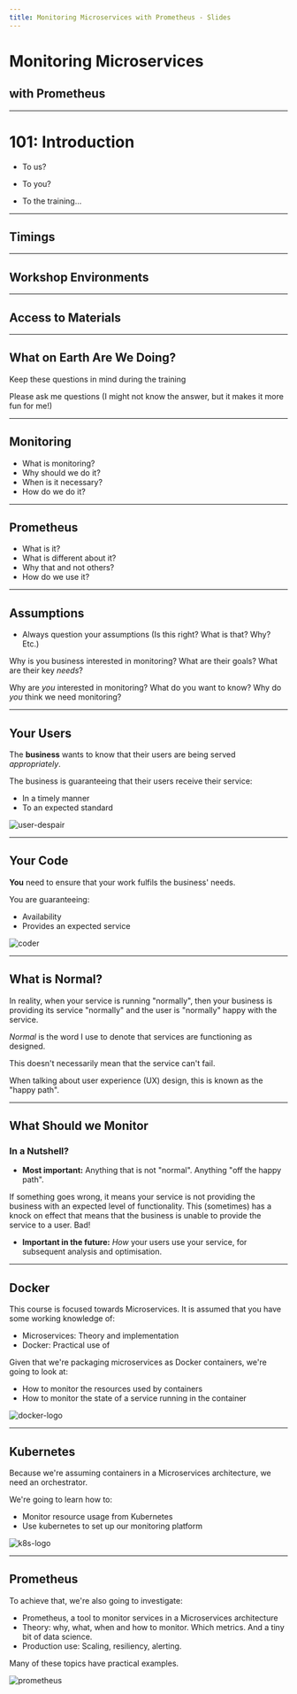 ```yaml
---
title: Monitoring Microservices with Prometheus - Slides
---
```


# Monitoring Microservices 
## with Prometheus

---

# 101: Introduction

- To us?

- To you?

- To the training...

---

## Timings

---

## Workshop Environments

---

## Access to Materials

---

## What on Earth Are We Doing?

Keep these questions in mind during the training

Please ask me questions (I might not know the answer, but it makes it more fun for me!)

---

## Monitoring

* What is monitoring? 
* Why should we do it? 
* When is it necessary? 
* How do we do it?

---

## Prometheus

* What is it? 
* What is different about it? 
* Why that and not others? 
* How do we use it?

---

## Assumptions

- Always question your assumptions (Is this right? What is that? Why? Etc.)

Why is you business interested in monitoring? What are their goals? What are their key _needs_?

Why are _you_ interested in monitoring? What do you want to know? Why do _you_ think we need monitoring?

---

## Your Users

The **business** wants to know that their users are being served _appropriately_.

The business is guaranteeing that their users receive their service:

- In a timely manner
- To an expected standard

![user-despair](img/user-despair.jpg)

---

## Your Code

**You** need to ensure that your work fulfils the business' needs.

You are guaranteeing:

- Availability
- Provides an expected service

![coder](img/coder.jpg)

---

## What is Normal?

In reality, when your service is running "normally", then your business is providing its service
"normally" and the user is "normally" happy with the service.

_Normal_ is the word I use to denote that services are functioning as designed.

This doesn't necessarily mean that the service can't fail.

When talking about user experience (UX) design, this is known as the "happy path".

---

## What Should we Monitor
### In a Nutshell?

- **Most important:** Anything that is not "normal". Anything "off the happy path".

If something goes wrong, it means your service is not providing the business with an expected level
of functionality. This (sometimes) has a knock on effect that means that the business is unable to
provide the service to a user. Bad!

- **Important in the future:** _How_ your users use your service, for subsequent analysis and
  optimisation.

---

## Docker

This course is focused towards Microservices. It is assumed that you have some working knowledge of:

- Microservices: Theory and implementation
- Docker: Practical use of

Given that we're packaging microservices as Docker containers, we're going to look at:

- How to monitor the resources used by containers
- How to monitor the state of a service running in the container

![docker-logo](img/docker-logo.png)

---

## Kubernetes

Because we're assuming containers in a Microservices architecture, we need an orchestrator.

We're going to learn how to:

- Monitor resource usage from Kubernetes
- Use kubernetes to set up our monitoring platform

![k8s-logo](img/k8s-logo.png)

---

## Prometheus

To achieve that, we're also going to investigate:

- Prometheus, a tool to monitor services in a Microservices architecture
- Theory: why, what, when and how to monitor. Which metrics. And a tiny bit of data science.
- Production use: Scaling, resiliency, alerting.

Many of these topics have practical examples.

![prometheus](img/prometheus-logo.png)

